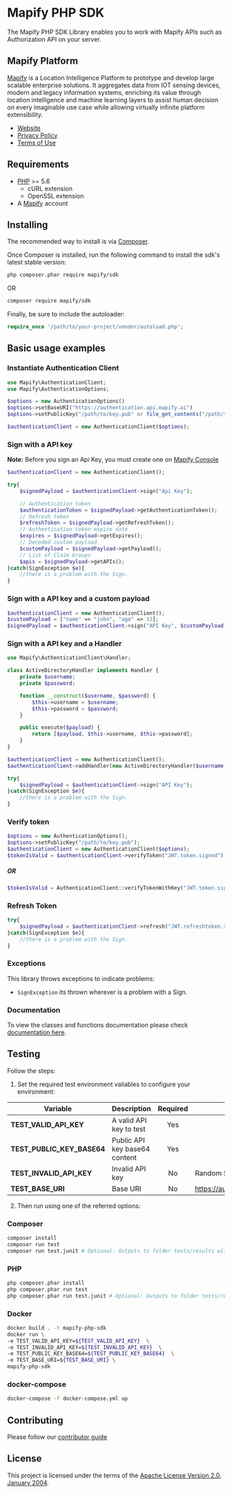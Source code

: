 # Mapify PHP SDK

The Mapify PHP SDK Library enables you to work with Mapify APIs such as Authorization API on your server.

## Mapify Platform

[Mapify](https://www.mapify.ai/) is a Location Intelligence Platform to prototype and develop large scalable enterprise solutions. It aggregates data from IOT sensing devices, modern and legacy information systems, enriching its value through location intelligence and machine learning layers to assist human decision on every imaginable use case while allowing virtually infinite platform extensibility.

* [Website](https://www.mapify.ai/)
* [Privacy Policy](https://www.mapify.ai/privacy/)
* [Terms of Use](https://www.mapify.ai/terms/)

## Requirements

* [PHP](https://www.php.net/) >= 5.6
  * cURL extension
  * OpenSSL extension
* A [Mapify](https://www.mapify.ai/) account

## Installing

The recommended way to install is via [Composer](https://getcomposer.org/).

Once Composer is installed, run the following command to install the sdk's latest stable version:

```bash
php composer.phar require mapify/sdk
```

OR

```bash
composer require mapify/sdk
```

Finally, be sure to include the autoloader:

```php
require_once '/path/to/your-project/vendor/autoload.php';
```

## Basic usage examples

### Instantiate Authentication Client

```php
use Mapify\AuthenticationClient;
use Mapify\AuthenticationOptions;

$options = new AuthenticationOptions()
$options->setBaseURI("https://authentication.api.mapify.ai")
$options->setPublicKey("/path/to/key.pub" or file_get_contents("/path/to/key.pub"));

$authenticationClient = new AuthenticationClient($options);
```

### Sign with a API key

**Note:** Before you sign an Api Key, you must create one on [Mapify Console](https://console.mapify.ai/)

```php
$authenticationClient = new AuthenticationClient();

try{
    $signedPayload = $authenticationClient->sign("Api Key");

    // Authentication token
    $authenticationToken = $signedPayload->getAuthenticationToken();
    // Refresh token
    $refreshToken = $signedPayload->getRefreshToken();
    // Authentication token expire date
    $expires = $signedPayload->getExpires();
    // Decoded custom payload
    $customPayload = $signedPayload->getPayload();
    // List of Claim Groups
    $apis = $signedPayload->getAPIs();
}catch(SignException $e){
    //there is a problem with the Sign.
}
```

### Sign with a API key and a custom payload

```php
$authenticationClient = new AuthenticationClient();
$customPayload = ["name" => "john", "age" => 33];
$signedPayload = $authenticationClient->sign("API Key", $customPayload);
```

### Sign with a API key and a Handler

```php
use Mapify\AuthenticationClient\Handler;

class ActiveDirectoryHandler implements Handler {
    private $username;
    private $password;

    function __construct($username, $password) {
        $this->username = $username;
        $this->password = $password;
    }

    public execute($payload) {
        return [$payload, $this->username, $this->password];
    }
}

$authenticationClient = new AuthenticationClient();
$authenticationClient->addHandler(new ActiveDirectoryHandler($username, $password))

try{
    $signedPayload = $authenticationClient->sign("API Key");
}catch(SignException $e){
    //there is a problem with the Sign.
}
```

### Verify token

```php
$options = new AuthenticationOptions();
$options->setPublicKey("/path/to/key.pub");
$authenticationClient = new AuthenticationClient($options);
$tokenIsValid = $authenticationClient->verifyToken("JWT.token.signed");
```

##### OR

```php
$tokenIsValid = AuthenticationClient::verifyTokenWithKey("JWT.token.signed", "/path/to/key.pub")
```

### Refresh Token

```php
try{
    $signedPayload = $authenticationClient->refresh("JWT.refreshtoken.signed");
}catch(SignException $e){
    //there is a problem with the Sign.
}
```

### Exceptions

This library throws exceptions to indicate problems:

* `SignException` its thrown wherever is a problem with a Sign.

### Documentation

To view the classes and functions documentation please check [documentation here](docs/DOCUMENTATION.md).

## Testing

Follow the steps:

1. Set the required test environment valiables to configure your environment:

| Variable   |      Description      | Required |  Default |
|------------| --------------------- | :--------: | ------- | 
| **TEST_VALID_API_KEY** |  A valid API key to test | Yes | |
| **TEST_PUBLIC_KEY_BASE64** | Public API key base64 content |  Yes |  |
| **TEST_INVALID_API_KEY** | Invalid API key | No | Random String |
| **TEST_BASE_URI** | Base URI | No | https://authentication.api.mapify.ai |  |

2. Then run using one of the referred options:

### Composer

```sh
composer install
composer run test
composer run test.junit # Optional: Outputs to folder tests/results with a JUnit format
```

### PHP

```sh
php composer.phar install
php composer.phar run test
php composer.phar run test.junit # Optional: Outputs to folder tests/results with a JUnit format
```

### Docker

```sh
docker build . -t mapify-php-sdk
docker run \
-e TEST_VALID_API_KEY=${TEST_VALID_API_KEY}  \
-e TEST_INVALID_API_KEY=${TEST_INVALID_API_KEY}  \
-e TEST_PUBLIC_KEY_BASE64=${TEST_PUBLIC_KEY_BASE64}  \
-e TEST_BASE_URI=${TEST_BASE_URI} \
mapify-php-sdk
```

### docker-compose

```sh
docker-compose -f docker-compose.yml up
```

## Contributing

Please follow our [contributor guide](/CONTRIBUTING.md)

## License

This project is licensed under the terms of the [Apache License Version 2.0, January 2004](http://www.apache.org/licenses/LICENSE-2.0).